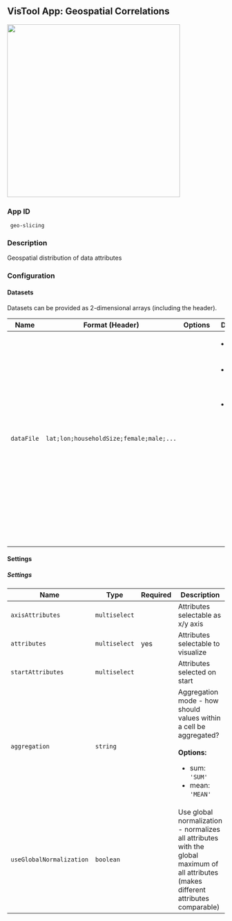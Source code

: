 ## VisTool App: Geospatial Correlations

<img src="https://vis.csh.ac.at/vistool/visualizations/geo-slicing/geoslice.png" height="400">

### App ID

   ```
    geo-slicing
   ```

### Description

Geospatial distribution of data attributes

### Configuration

#### Datasets

Datasets can be provided as 2-dimensional arrays (including the header).

Name | Format (Header) | Options | Description
---- | --------------- | ------- | -----------
```dataFile``` | ```lat;lon;householdSize;female;male;...``` |  | <ul><li><b>lat</b>: Latitude of the node</li><li><b>lon</b>: Longitude of the node</li><li><b>Attributes</b>: add as many attributes as you want. You can select them below as attributes for the x/y axis or as the attributes to visualize</li></ul>

#### Settings

##### Settings

Name | Type | Required | Description
---- | ---- | -------- | -----------
```axisAttributes``` | ```multiselect``` |  | Attributes selectable as x/y axis
```attributes``` | ```multiselect``` | yes | Attributes selectable to visualize
```startAttributes``` | ```multiselect``` |  | Attributes selected on start
```aggregation``` | ```string``` |  | Aggregation mode - how should values within a cell be aggregated?<br><br><b>Options:</b><ul><li>sum: ```'SUM'```</li><li>mean: ```'MEAN'```</li></ul>
```useGlobalNormalization``` | ```boolean``` |  | Use global normalization - normalizes all attributes with the global maximum of all attributes (makes different attributes comparable)

<!--- #### Example

```py
config = {
    "datasets": {
        "dataFile": {
            "data": {
                ...
            }
        }
    },
    "settings": {
        "axisAttributes": ...,
        "attributes": ...,
        "startAttributes": ...,
        "aggregation": ...,
        "useGlobalNormalization": ...
    }
}

vt = Vistool("geo-slicing", config)
vt.show()
``` -->